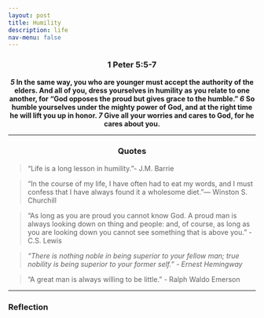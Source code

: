 ```yaml
---
layout: post
title: Humility
description: life
nav-menu: false
---
```


<center> 
    <h3> 1 Peter 5:5-7 </h3>
        <b>
            <b><i>5</i></b> In the same way, you who are younger must accept the authority of the elders. And all of you, dress yourselves in humility as you relate to one another, for “God opposes the proud but gives grace to the humble.” <b><i>6</i></b> So humble yourselves under the mighty power of God, and at the right time he will lift you up in honor. <b><i>7</i></b> Give all your worries and cares to God, for he cares about you.
        </b>
</center>

<hr>

<center><h3>Quotes</h3></center>

> “Life is a long lesson in humility.”- J.M. Barrie

> “In the course of my life, I have often had to eat my words, and I must confess that I have always found it a wholesome diet.”― Winston S. Churchill

> “As long as you are proud you cannot know God. A proud man is always looking down on thing and people: and, of course, as long as you are looking down you cannot see something that is above you.” - C.S. Lewis

> *“There is nothing noble in being superior to your fellow man; true nobility is being superior to your former self.” - Ernest Hemingway*

> “A great man is always willing to be little.” - Ralph Waldo Emerson

<hr>

### Reflection

